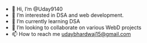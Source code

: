 - 👋 Hi, I’m @Uday9140
- 👀 I’m interested in DSA and web development.
- 🌱 I’m currently learning DSA
- 💞️ I’m looking to collaborate on various WebD projects
- 📫 How to reach me udaybhardwaj15@gmail.com

<!---
Uday9140/Uday9140 is a ✨ special ✨ repository because its `README.md` (this file) appears on your GitHub profile.
You can click the Preview link to take a look at your changes.
--->
